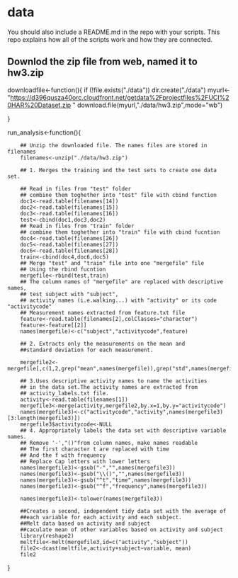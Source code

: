 data
====
You should also include a README.md in the repo with your scripts. This repo explains how all of the scripts work and how they are connected.  
## Downlod the zip file from web, named it to hw3.zip


downloadfile<-function(){
  if (!file.exists("./data")) dir.create("./data") 
  myurl<-"https://d396qusza40orc.cloudfront.net/getdata%2Fprojectfiles%2FUCI%20HAR%20Dataset.zip "
  download.file(myurl,"./data/hw3.zip",mode="wb")
  
}

run_analysis<-function(){
        
        ## Unzip the downloaded file. The names files are stored in filenames
        filenames<-unzip("./data/hw3.zip")
        
        ## 1. Merges the training and the test sets to create one data set.
        
        ## Read in files from "test" folder
        ## combine them toghether into "test" file with cbind function
        doc1<-read.table(filenames[14])
        doc2<-read.table(filenames[15])
        doc3<-read.table(filenames[16])
        test<-cbind(doc1,doc3,doc2)
        ## Read in files from "train" folder
        ## combine them toghether into "train" file with cbind fucntion
        doc4<-read.table(filenames[26])
        doc5<-read.table(filenames[27])
        doc6<-read.table(filenames[28])
        train<-cbind(doc4,doc6,doc5)
        ## Merge "test" and "train" file into one "mergefile" file 
        ## Using the rbind fucntion
        mergefile<-rbind(test,train)
        ## The column names of "mergefile" are replaced with descriptive names,
        ## test subject with "subject",
        ## activity names (i.e.walking...) with "activity" or its code "activitycode"
        ## Measurement names extracted from feature.txt file
        feature<-read.table(filenames[2],colClasses="character")
        feature<-feature[[2]]
        names(mergefile)<-c("subject","activitycode",feature)
        
        ## 2. Extracts only the measurements on the mean and 
        ##standard deviation for each measurement. 
        
        mergefile2<-mergefile[,c(1,2,grep("mean",names(mergefile)),grep("std",names(mergefile)))]
        
        ## 3.Uses descriptive activity names to name the activities 
        ## in the data set.The activity names are extracted from 
        ## activity_labels.txt file.
        activity<-read.table(filenames[1])
        mergefile3<-merge(activity,mergefile2,by.x=1,by.y="activitycode")
        names(mergefile3)<-c("activitycode","activity",names(mergefile3)[3:length(mergefile3)])
        mergefile3$activitycode<-NULL
        ## 4. Appropriately labels the data set with descriptive variable names. 
        ## Remove '-',"()"from column names, make names readable
        ## The first character t are replaced with time
        ## And the f with frequency
        ## Replace Cap letters with lower letters
        names(mergefile3)<-gsub("-","",names(mergefile3))
        names(mergefile3)<-gsub("\\()","",names(mergefile3))
        names(mergefile3)<-gsub("^t","time",names(mergefile3))
        names(mergefile3)<-gsub("^f","frequency",names(mergefile3))
        
        names(mergefile3)<-tolower(names(mergefile3))
        
        ##Creates a second, independent tidy data set with the average of 
        ##each variable for each activity and each subject. 
        ##Melt data based on activity and subject
        ##caculate mean of other variables based on activity and subject
        library(reshape2)
        meltfile<-melt(mergefile3,id=c("activity","subject"))
        file2<-dcast(meltfile,activity+subject~variable, mean)
        file2       
              
}

